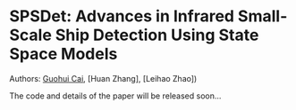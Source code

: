 # SPSDet: Advances in Infrared Small-Scale Ship Detection Using State Space Models

Authors: [Guohui Cai](https://github.com/CaiGuoHui123), [Huan Zhang], [Leihao Zhao])

The code and details of the paper will be released soon...

